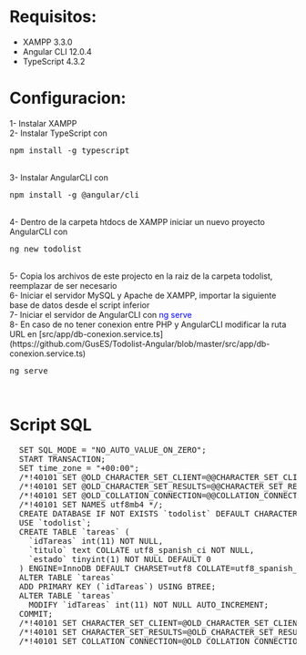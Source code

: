 # Requisitos:
<ul>
  <li> XAMPP 3.3.0 </li>
  <li> Angular CLI 12.0.4 </li>
  <li> TypeScript 4.3.2 </li>
</ul>

# Configuracion:
<p>
  1- Instalar XAMPP<br>
  2- Instalar TypeScript con <pre>npm install -g typescript</pre><br>
  3- Instalar AngularCLI con <pre>npm install -g @angular/cli</pre><br>
  4- Dentro de la carpeta htdocs de XAMPP iniciar un nuevo proyecto AngularCLI con <pre>ng new todolist</pre><br>
  5- Copia los archivos de este projecto en la raiz de la carpeta todolist, reemplazar de ser necesario<br>
  6- Iniciar el servidor MySQL y Apache de XAMPP, importar la siguiente base de datos desde el script inferior<br>
  7- Iniciar el servidor de AngularCLI con <font color=blue>ng serve</font><br>
  8- En caso de no tener conexion entre PHP y AngularCLI modificar la ruta URL en [src/app/db-conexion.service.ts](https://github.com/GusES/Todolist-Angular/blob/master/src/app/db-conexion.service.ts)<pre>ng serve</pre><br>
</p>

# Script SQL
<pre>
  SET SQL_MODE = "NO_AUTO_VALUE_ON_ZERO";
  START TRANSACTION;
  SET time_zone = "+00:00";            
  /*!40101 SET @OLD_CHARACTER_SET_CLIENT=@@CHARACTER_SET_CLIENT */;
  /*!40101 SET @OLD_CHARACTER_SET_RESULTS=@@CHARACTER_SET_RESULTS */;
  /*!40101 SET @OLD_COLLATION_CONNECTION=@@COLLATION_CONNECTION */;
  /*!40101 SET NAMES utf8mb4 */;            
  CREATE DATABASE IF NOT EXISTS `todolist` DEFAULT CHARACTER SET utf8 COLLATE utf8_spanish_ci;
  USE `todolist`;            
  CREATE TABLE `tareas` (
    `idTareas` int(11) NOT NULL,
    `titulo` text COLLATE utf8_spanish_ci NOT NULL,
    `estado` tinyint(1) NOT NULL DEFAULT 0
  ) ENGINE=InnoDB DEFAULT CHARSET=utf8 COLLATE=utf8_spanish_ci;      
  ALTER TABLE `tareas`
  ADD PRIMARY KEY (`idTareas`) USING BTREE;            
  ALTER TABLE `tareas`
    MODIFY `idTareas` int(11) NOT NULL AUTO_INCREMENT;
  COMMIT;
  /*!40101 SET CHARACTER_SET_CLIENT=@OLD_CHARACTER_SET_CLIENT */;
  /*!40101 SET CHARACTER_SET_RESULTS=@OLD_CHARACTER_SET_RESULTS */;
  /*!40101 SET COLLATION_CONNECTION=@OLD_COLLATION_CONNECTION */;
</pre>
